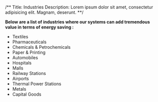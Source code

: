 /**
Title: Industries
Description: Lorem ipsum dolor sit amet, consectetur adipisicing elit. Magnam, deserunt.
**/

**Below are a list of industries where our systems can add tremendous value in terms of energy saving :**

- Textiles
- Pharmaceuticals
- Chemicals &amp; Petrochemicals
- Paper &amp; Printing
- Automobiles
- Hospitals
- Malls
- Railway Stations
- Airports
- Thermal Power Stations
- Metals
- Capital Goods
